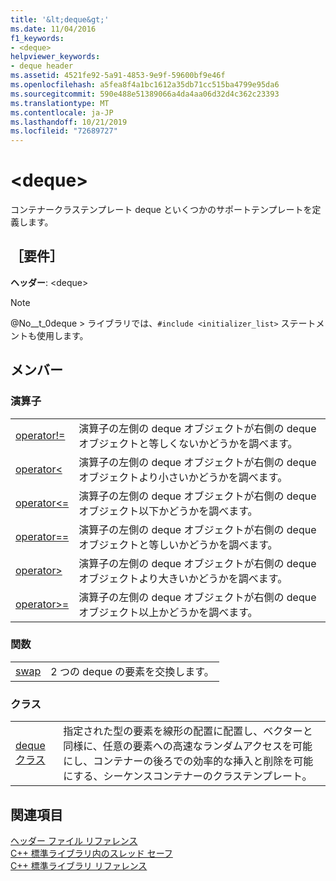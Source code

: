 ```yaml
---
title: '&lt;deque&gt;'
ms.date: 11/04/2016
f1_keywords:
- <deque>
helpviewer_keywords:
- deque header
ms.assetid: 4521fe92-5a91-4853-9e9f-59600bf9e46f
ms.openlocfilehash: a5fea8f4a1bc1612a35db71cc515ba4799e95da6
ms.sourcegitcommit: 590e488e51389066a4da4aa06d32d4c362c23393
ms.translationtype: MT
ms.contentlocale: ja-JP
ms.lasthandoff: 10/21/2019
ms.locfileid: "72689727"
---
```

# <a name="ltdequegt"></a>&lt;deque&gt;

コンテナークラステンプレート deque といくつかのサポートテンプレートを定義します。

## <a name="requirements"></a>［要件］

**ヘッダー**: \<deque>

> [!NOTE]
> @No__t_0deque > ライブラリでは、`#include <initializer_list>` ステートメントも使用します。

## <a name="members"></a>メンバー

### <a name="operators"></a>演算子

|||
|-|-|
|[operator!=](../standard-library/deque-operators.md#op_neq)|演算子の左側の deque オブジェクトが右側の deque オブジェクトと等しくないかどうかを調べます。|
|[operator<](../standard-library/deque-operators.md#op_lt)|演算子の左側の deque オブジェクトが右側の deque オブジェクトより小さいかどうかを調べます。|
|[operator\<=](../standard-library/deque-operators.md#op_gt_eq)|演算子の左側の deque オブジェクトが右側の deque オブジェクト以下かどうかを調べます。|
|[operator==](../standard-library/deque-operators.md#op_eq_eq)|演算子の左側の deque オブジェクトが右側の deque オブジェクトと等しいかどうかを調べます。|
|[operator>](../standard-library/deque-operators.md#op_gt)|演算子の左側の deque オブジェクトが右側の deque オブジェクトより大きいかどうかを調べます。|
|[operator>=](../standard-library/deque-operators.md#op_gt_eq)|演算子の左側の deque オブジェクトが右側の deque オブジェクト以上かどうかを調べます。|

### <a name="functions"></a>関数

|||
|-|-|
|[swap](../standard-library/deque-functions.md#swap)|2 つの deque の要素を交換します。|

### <a name="classes"></a>クラス

|||
|-|-|
|[deque クラス](../standard-library/deque-class.md)|指定された型の要素を線形の配置に配置し、ベクターと同様に、任意の要素への高速なランダムアクセスを可能にし、コンテナーの後ろでの効率的な挿入と削除を可能にする、シーケンスコンテナーのクラステンプレート。|

## <a name="see-also"></a>関連項目

[ヘッダー ファイル リファレンス](../standard-library/cpp-standard-library-header-files.md)\
[C++ 標準ライブラリ内のスレッド セーフ](../standard-library/thread-safety-in-the-cpp-standard-library.md)\
[C++ 標準ライブラリ リファレンス](../standard-library/cpp-standard-library-reference.md)
